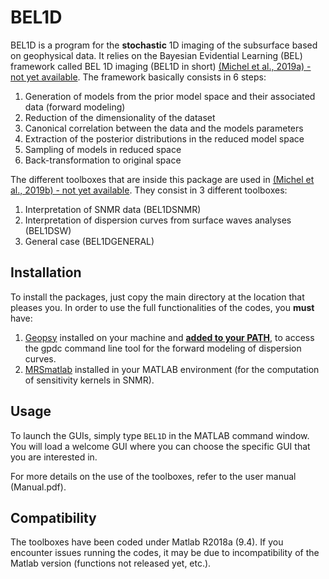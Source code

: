 # BEL1D

BEL1D is a program for the **stochastic** 1D imaging of the subsurface based on geophysical data.
It relies on the Bayesian Evidential Learning (BEL) framework called BEL 1D imaging (BEL1D in short) [(Michel et al., 2019a) - not yet available](http://www.link_to_the_paper.be). The framework basically consists in 6 steps:
1. Generation of models from the prior model space and their associated data (forward modeling)
2. Reduction of the dimensionality of the dataset
3. Canonical correlation between the data and the models parameters
4. Extraction of the posterior distributions in the reduced model space
5. Sampling of models in reduced space
6. Back-transformation to original space

The different toolboxes that are inside this package are used in [(Michel et al., 2019b) - not yet available](http://www.link_to_the_paper.be). They consist in 3 different toolboxes:
1. Interpretation of SNMR data (BEL1DSNMR)
2. Interpretation of dispersion curves from surface waves analyses (BEL1DSW)
3. General case (BEL1DGENERAL)

## Installation
To install the packages, just copy the main directory at the location that pleases you. In order to use the full functionalities of the codes, you **must** have:
1. [Geopsy](http://www.geopsy.org) installed on your machine and [**added to your PATH**](https://www.howtogeek.com/118594/how-to-edit-your-system-path-for-easy-command-line-access/), to access the gpdc command line tool for the forward modeling of dispersion curves.
2. [MRSmatlab](https://doi.org/10.1190/geo2015-0461.1
) installed in your MATLAB environment (for the computation of sensitivity kernels in SNMR).

## Usage

To launch the GUIs, simply type ```BEL1D``` in the MATLAB command window. You will load a welcome GUI where you can choose the specific GUI that you are interested in.

For more details on the use of the toolboxes, refer to the user manual (Manual.pdf).

## Compatibility

The toolboxes have been coded under Matlab R2018a (9.4). If you encounter issues running the codes, it may be due to incompatibility of the Matlab version (functions not released yet, etc.).